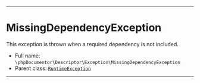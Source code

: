 ***

# MissingDependencyException

This exception is thrown when a required dependency is not included.

* Full name: `\phpDocumentor\Descriptor\Exception\MissingDependencyException`
* Parent class: [`RuntimeException`](../../../RuntimeException.md)

***

